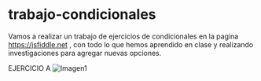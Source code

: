 # trabajo-condicionales
Vamos a realizar un trabajo de ejercicios de condicionales en la pagina https://jsfiddle.net , con todo lo que hemos aprendido en clase y realizando investigaciones para agregar nuevas opciones.

EJERCICIO A
![Imagen1](https://user-images.githubusercontent.com/61298481/80557314-21037680-899c-11ea-868d-11b93b313866.png)
